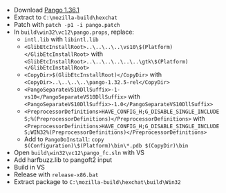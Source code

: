  * Download [Pango 1.36.1](http://ftp.gnome.org/pub/GNOME/sources/pango/1.36/pango-1.36.1.tar.xz)
 * Extract to `C:\mozilla-build\hexchat`
 * Patch with `patch -p1 -i pango.patch`
 * In `build\win32\vc12\pango.props`, replace:
	* `intl.lib` with `libintl.lib`
	* `<GlibEtcInstallRoot>..\..\..\..\vs10\$(Platform)</GlibEtcInstallRoot>` with
`<GlibEtcInstallRoot>..\..\..\..\..\..\gtk\$(Platform)</GlibEtcInstallRoot>`
	* `<CopyDir>$(GlibEtcInstallRoot)</CopyDir>` with
`<CopyDir>..\..\..\..\pango-1.32.5-rel</CopyDir>`
	* `<PangoSeparateVS10DllSuffix>-1-vs10</PangoSeparateVS10DllSuffix>` with
`<PangoSeparateVS10DllSuffix>-1.0</PangoSeparateVS10DllSuffix>`
	* `<PreprocessorDefinitions>HAVE_CONFIG_H;G_DISABLE_SINGLE_INCLUDES;%(PreprocessorDefinitions)</PreprocessorDefinitions>` with
`<PreprocessorDefinitions>HAVE_CONFIG_H;G_DISABLE_SINGLE_INCLUDES;WIN32%(PreprocessorDefinitions)</PreprocessorDefinitions>`
	* Add to `PangoDoInstall`:
`copy $(Configuration)\$(Platform)\bin\*.pdb $(CopyDir)\bin`
 * Open `build\win32\vc12\pango_fc.sln` with VS
 * Add harfbuzz.lib to pangoft2 input
 * Build in VS
 * Release with `release-x86.bat`
 * Extract package to `C:\mozilla-build\hexchat\build\Win32`
